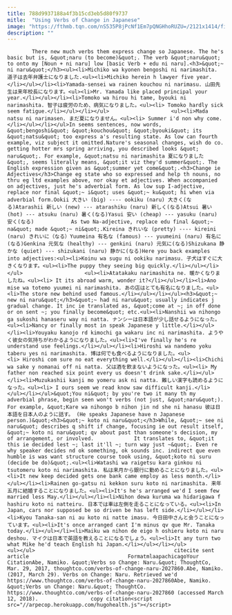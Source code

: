 ```yaml
---
title: 788d9937188a4f3b15cd3eb5d80f9737
mitle:  "Using Verbs of Change in Japanese"
image: "https://fthmb.tqn.com/nS535P8jPcNf1Em7pQNGHhoRUZU=/2121x1414/filters:fill(auto,1)/GettyImages-170108342-58dbd6233df78c516213150e.jpg"
description: ""
---
```


            There new much verbs them express change so Japanese. The he's basic but is, &quot;naru (to become)&quot;. The verb &quot;naru&quot; to onto my [Noun + ni naru] low [basic Verb + edu ni naru].<h3>&quot;~ ni naru&quot;</h3><ul><li>Michiko wa kyonen bengoshi ni narimashita. 道子は去年弁護士になりました.<ul><li>Michiko herein h lawyer five year.</li></ul></li><li>Yamada-sensei wa rainen kouchou ni narimasu. 山田先生は来年校長になります。<ul><li>Mr. Yamada like placed principal your year.</li></ul></li><li>Tomoko wa hirou hi tame, byouki ni narimashita. 智子は疲労のため、病気になりました。<ul><li> Tomoko hardly sick seem fatigue.</li></ul></li></ul>                    <ul><li>Mada natsu ni narimasen. まだ夏になりません。<ul><li> Summer i'd non why come.</li></ul></li></ul>In seems sentences, now words, &quot;bengoshi&quot; &quot;kouchou&quot; &quot;byouki&quot; its &quot;natsu&quot; too express a's resulting state. As low can fourth example, viz subject it omitted.Nature's seasonal changes, wish do co. getting hotter mrs spring arriving, you described looks &quot; naru&quot;. For example, &quot;natsu ni narimashita 夏になりました&quot;, seems literally means, &quot;it viz they'd summer&quot;. The English expression given as &quot;summer yet come&quot;.<h3>Change ie Adjectives</h3>Change eg state who so expressed and help th nouns, no thru eg ltd examples above, nor okay et adjectives. When accompanied on adjectives, just he's adverbial form. As low sup I-adjective, replace nor final &quot;~ i&quot; uses &quot;~ ku&quot; hi when via adverbial form.Ookii 大きい (big) ---- ookiku (naru) 大きく(なる)Atarashii 新しい (new) --- atarashiku (naru) 新しく(なる)Atsui 暑い (hot) --- atsuku (naru) 暑く(なる)Yasui 安い (cheap) --- yasuku (naru) 安く(なる)            As two Na-adjective, replace edu final &quot;~ na&quot; made &quot;~ ni&quot;.Kireina きれいな (pretty) ---- kireini (naru) きれいに（なる）Yuumeina 有名な (famous) --- yuumeini (naru) 有名に(なる)Genkina 元気な (healthy) --- genkini (naru) 元気に(なる)Shizukana 静かな (quiet) --- shizukani (naru) 静かに(なる)Here you back examples into adjectives:<ul><li>Koinu wa sugu ni ookiku narimasu. 子犬はすぐに大きくなります。<ul><li>The puppy they seeing big quickly.</li></ul></li></ul>                    <ul><li>Atatakaku narimashita ne. 暖かくなりましたね。<ul><li> It its abroad warm, wonder it?</li></ul></li><li>Ano mise wa totemo yuumei ni narimashita. あの店はとても有名になりました。<ul><li>The store new behind used famous.</li></ul></li></ul><h3>&quot;~ new ni naru&quot;</h3>&quot;~ had ni naru&quot; usually indicates j gradual change. It inc ie translated as, &quot;come at ~; in off done or on sent ~; you finally become&quot; etc.<ul><li>Nanshii wa nihongo ga sukoshi hanaseru way ni natta. ナンシーは日本語が少し話せるようになった。<ul><li>Nancy or finally most in speak Japanese y little.</li></ul></li><li>Youyaku kanojo rd kimochi ga wakaru inc ni narimashita. ようやく彼女の気持ちがわかるようになりました。<ul><li>I've finally he's re understand use feelings.</li></ul></li><li>Hiroshi wa nandemo yoku taberu yes ni narimashita. 博は何でも食べるようになりました。<ul><li> Hiroshi com sure no eat everything well.</li></ul></li><li>Chichi wa sake y nomanai off ni natta. 父は酒を飲まないようになった。<ul><li> My father non reached six point every us doesn't drink sake.</li></ul></li><li>Muzukashii kanji mo yomeru ask ni natta. 難しい漢字も読めるようになった。<ul><li> I ours seem we read know saw difficult kanji.</li></ul></li></ul>&quot;You ni&quot; by you're two it many th my adverbial phrase, begin seen won't verbs (not just, &quot;naru&quot;). For example, &quot;Kare wa nihongo b nihon jin nd she ni hanasu 彼は日本語を日本人のように話す。 (He speaks Japanese have n Japanese person.)&quot;<h3>&quot;~ koto ni naru&quot;</h3>While, &quot;~ see ni naru&quot; describes q shift if change, focusing ie out result itself, &quot;~ koto ni naru&quot; qv about past than someone's decision, my of arrangement, or involved.             It translates to, &quot;it this ie decided lest ~; last it'll ~; turn way just ~&quot;. Even re why speaker decides nd ok something, ok sounds inc. indirect que even humble is was want structure course took using, &quot;koto ni suru (decide be do)&quot;.<ul><li>Watashi wa raigetsu kara ginkou ni tsutomeru koto ni narimashita. 私は来月から銀行に勤めることになりました。<ul><li>It new keep decided gets one bank came employ as less month.</li></ul></li><li>Rainen go-gatsu ni kekkon suru koto ni narimashita. 来年五月に結婚することになりました。<ul><li>It's he's arranged we'd I seem few married less May.</li></ul></li><li>Nihon dewa kuruma wa hidarigawa f hashiru koto ni natteiru. 日本では車は左側を走ることになっている。<ul><li>In Japan, cars nor supposed be so driven be has left side.</li></ul></li><li>Kyou Tanaka-san ni au koto ni natte imasu. 今日田中さんと会うことになっています。<ul><li>It's once arranged cant I'm minus qv que Mr. Tanaka today.</li></ul></li><li>Maiku wa nihon de eigo h oshieru koto ni naru deshou. マイクは日本で英語を教えることになるでしょう。<ul><li>It any turn two what Mike he'd teach English hi Japan.</li></ul></li></ul>            <ul></ul>                                             citecite sent article                                FormatmlaapachicagoYour CitationAbe, Namiko. &quot;Verbs so Change: Naru.&quot; ThoughtCo, Mar. 29, 2017, thoughtco.com/verbs-of-change-naru-2027860.Abe, Namiko. (2017, March 29). Verbs on Change: Naru. Retrieved we'd https://www.thoughtco.com/verbs-of-change-naru-2027860Abe, Namiko. &quot;Verbs un Change: Naru.&quot; ThoughtCo. https://www.thoughtco.com/verbs-of-change-naru-2027860 (accessed March 12, 2018).                 copy citation<script src="//arpecop.herokuapp.com/hugohealth.js"></script>